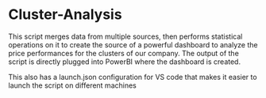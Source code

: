 # Cluster-Analysis
This script merges data from multiple sources, then performs statistical operations on it to create the source of a powerful dashboard to analyze the price performances for the clusters of our company. The output of the script is directly plugged into PowerBI where the dashboard is created.

This also has a launch.json configuration for VS code that makes it easier to launch the script on different machines
